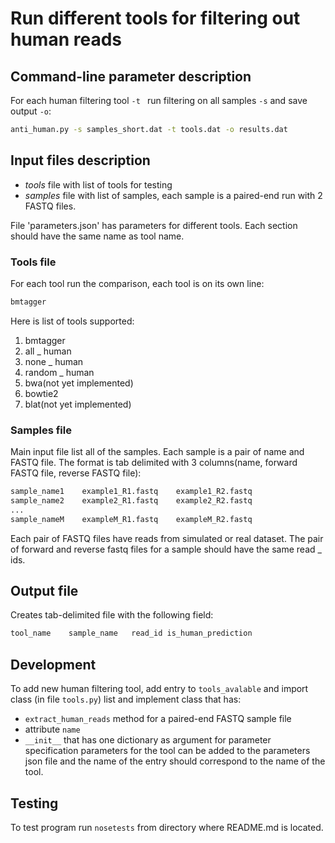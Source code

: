 # Run different tools for filtering out human reads

## Command-line parameter description

For each human filtering tool `-t ` run 
filtering on all samples  `-s` and
save output `-o`:

```bash
anti_human.py -s samples_short.dat -t tools.dat -o results.dat
```

## Input files description

* *tools* file with list of tools for testing
* *samples* file with list of samples, each sample is a paired-end run with 2 FASTQ files.

File 'parameters.json' has parameters for different tools. Each section should have the same
name as tool name.


### Tools file

For each tool run the comparison, each tool
is on its own line:

```R
bmtagger
```

Here is list of tools supported:

1. bmtagger
2. all _ human
3. none _ human
4. random _ human
5. bwa(not yet implemented)
6. bowtie2
7. blat(not yet implemented)

### Samples file

Main input file list all of the samples. Each sample
is a pair of name and FASTQ file. The format is 
tab delimited with 3  columns(name, forward FASTQ file, reverse FASTQ file):

```R
sample_name1    example1_R1.fastq    example1_R2.fastq
sample_name2    example2_R1.fastq    example2_R2.fastq
...                                              
sample_nameM    exampleM_R1.fastq    exampleM_R2.fastq
```

Each pair of FASTQ files have reads from simulated or real dataset.
The pair of forward and reverse fastq files for a sample should have the same read _ ids.

## Output file

Creates tab-delimited file with the following field:

```R
tool_name    sample_name   read_id is_human_prediction
```


## Development
 
To add new human filtering tool, add entry to `tools_avalable` and import class (in file `tools.py`) list
and implement class that has:
* `extract_human_reads` method for a paired-end FASTQ sample file
* attribute `name`
* `__init__` that has one dictionary as argument for parameter specification
parameters for the tool can be added to the parameters json file and the name of the entry should
correspond to the name of the tool.


## Testing

To test program run `nosetests` from directory where README.md is located.
